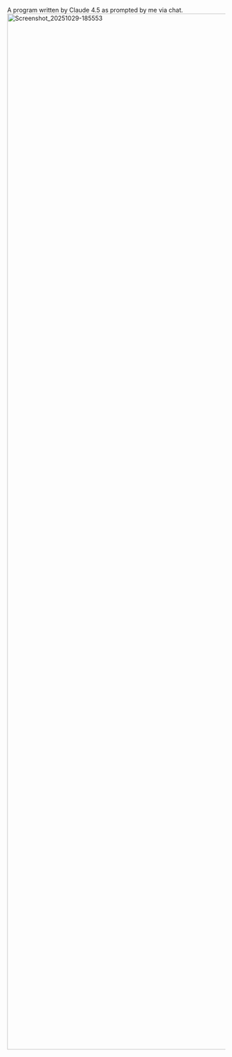 A program written by Claude 4.5 as prompted by me via chat. 
<img width="1075" height="2393" alt="Screenshot_20251029-185553" src="https://github.com/user-attachments/assets/20333244-a27d-4c4e-9388-e1ebc50bab91" />
